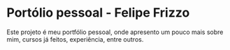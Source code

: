 # Portólio pessoal - Felipe Frizzo

Este projeto é meu portfólio pessoal, onde apresento um pouco mais sobre mim, cursos já feitos, experiência, entre outros.
